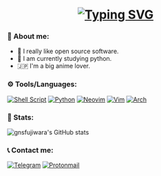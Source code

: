 <h1 align="center">
  <a href="https://git.io/typing-svg"><img src="https://readme-typing-svg.demolab.com?font=Monoid&size=16&pause=1000&center=true&vCenter=true&width=435&lines=Hello%2C+my+name+is++Gustavo+Vin%C3%ADcios;Currently+i+am+a+programming+student." alt="Typing SVG" /></a>
</h1>

### 📖 About me:

- 🐧 I really like open source software.
- 🌱 I am currently studying python.
- 🇯🇵 I'm a big anime lover.

### ⚙️ Tools/Languages:

[![Shell Script](https://img.shields.io/badge/shell_script-%23121011.svg?style=for-the-badge&logo=gnu-bash&logoColor=white)](https://www.gnu.org/software/bash)
[![Python](https://img.shields.io/badge/python-3670A0?style=for-the-badge&logo=python&logoColor=ffdd54)](https://www.python.org)
[![Neovim](https://img.shields.io/badge/NeoVim-%2357A143.svg?&style=for-the-badge&logo=neovim&logoColor=white)](https://neovim.io)
[![Vim](https://img.shields.io/badge/VIM-%2311AB00.svg?style=for-the-badge&logo=vim&logoColor=white)](https://www.vim.org)
[![Arch](https://img.shields.io/badge/Arch%20Linux-1793D1?logo=arch-linux&logoColor=fff&style=for-the-badge)](https://archlinux.org)

### 🌟 Stats:

![gnsfujiwara's GitHub stats](https://github-readme-stats.vercel.app/api?username=gnsfujiwara&count_private=true&show_icons=true&theme=react)

### 📞 Contact me:

[![Telegram](https://img.shields.io/badge/Telegram-2CA5E0?style=for-the-badge&logo=telegram&logoColor=white)](https://t.me/gnsfujiwara)
[![Protonmail](https://img.shields.io/badge/ProtonMail-8B89CC?style=for-the-badge&logo=protonmail&logoColor=white)](mailto:gustavo.vinicios2004@protonmail.com)
